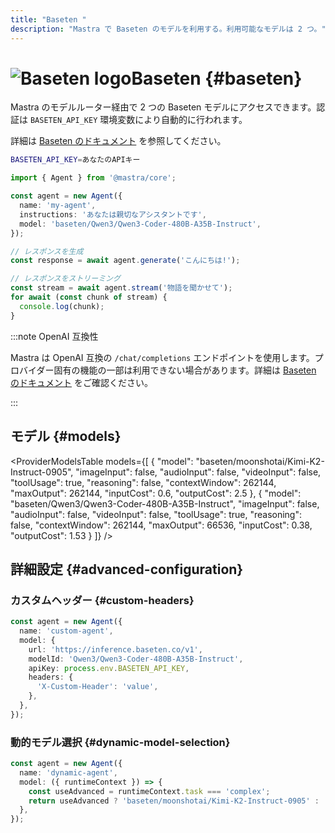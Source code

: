 ```yaml
---
title: "Baseten "
description: "Mastra で Baseten のモデルを利用する。利用可能なモデルは 2 つ。"
---
```


# <img src="https://models.dev/logos/baseten.svg" alt="Baseten logo" className="inline w-8 h-8 mr-2 align-middle dark:invert dark:brightness-0 dark:contrast-200" />Baseten \{#baseten\}

Mastra のモデルルーター経由で 2 つの Baseten モデルにアクセスできます。認証は `BASETEN_API_KEY` 環境変数により自動的に行われます。

詳細は [Baseten のドキュメント](https://docs.baseten.co/development/model-apis/overview) を参照してください。

```bash
BASETEN_API_KEY=あなたのAPIキー
```

```typescript
import { Agent } from '@mastra/core';

const agent = new Agent({
  name: 'my-agent',
  instructions: 'あなたは親切なアシスタントです',
  model: 'baseten/Qwen3/Qwen3-Coder-480B-A35B-Instruct',
});

// レスポンスを生成
const response = await agent.generate('こんにちは!');

// レスポンスをストリーミング
const stream = await agent.stream('物語を聞かせて');
for await (const chunk of stream) {
  console.log(chunk);
}
```

:::note OpenAI 互換性

Mastra は OpenAI 互換の `/chat/completions` エンドポイントを使用します。プロバイダー固有の機能の一部は利用できない場合があります。詳細は [Baseten のドキュメント](https://docs.baseten.co/development/model-apis/overview) をご確認ください。

:::

## モデル \{#models\}

<ProviderModelsTable
  models={[
{
"model": "baseten/moonshotai/Kimi-K2-Instruct-0905",
"imageInput": false,
"audioInput": false,
"videoInput": false,
"toolUsage": true,
"reasoning": false,
"contextWindow": 262144,
"maxOutput": 262144,
"inputCost": 0.6,
"outputCost": 2.5
},
{
"model": "baseten/Qwen3/Qwen3-Coder-480B-A35B-Instruct",
"imageInput": false,
"audioInput": false,
"videoInput": false,
"toolUsage": true,
"reasoning": false,
"contextWindow": 262144,
"maxOutput": 66536,
"inputCost": 0.38,
"outputCost": 1.53
}
]}
/>

## 詳細設定 \{#advanced-configuration\}

### カスタムヘッダー \{#custom-headers\}

```typescript
const agent = new Agent({
  name: 'custom-agent',
  model: {
    url: 'https://inference.baseten.co/v1',
    modelId: 'Qwen3/Qwen3-Coder-480B-A35B-Instruct',
    apiKey: process.env.BASETEN_API_KEY,
    headers: {
      'X-Custom-Header': 'value',
    },
  },
});
```

### 動的モデル選択 \{#dynamic-model-selection\}

```typescript
const agent = new Agent({
  name: 'dynamic-agent',
  model: ({ runtimeContext }) => {
    const useAdvanced = runtimeContext.task === 'complex';
    return useAdvanced ? 'baseten/moonshotai/Kimi-K2-Instruct-0905' : 'baseten/Qwen3/Qwen3-Coder-480B-A35B-Instruct';
  },
});
```
